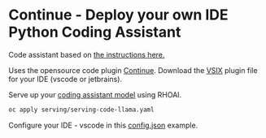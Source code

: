 # Continue - Deploy your own IDE Python Coding Assistant

Code assistant based on [the instructions here.](https://ai-on-openshift.io/demos/codellama-continue/codellama-continue)

Uses the opensource code plugin [Continue](https://docs.continue.dev). Download the [VSIX](https://openvsxorg.blob.core.windows.net/resources/Continue/continue/linux-x64/0.9.124/Continue.continue-0.9.124@linux-x64.vsix) plugin file for your IDE (vscode or jetbrains).

Serve up your [coding assistant model](../serving/serving-code-llama.yaml) using RHOAI.

```bash
oc apply serving/serving-code-llama.yaml
```

Configure your IDE - vscode in this [config.json](config.json) example.
